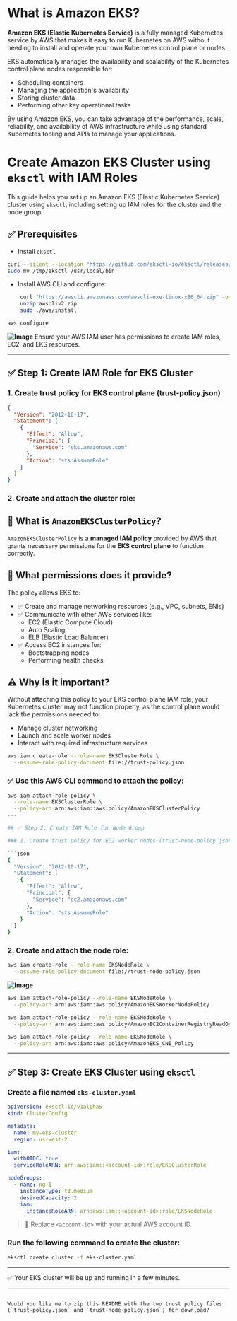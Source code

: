 
# What is Amazon EKS?

**Amazon EKS (Elastic Kubernetes Service)** is a fully managed Kubernetes service by AWS that makes it easy to run Kubernetes on AWS without needing to install and operate your own Kubernetes control plane or nodes.

EKS automatically manages the availability and scalability of the Kubernetes control plane nodes responsible for:

- Scheduling containers
- Managing the application's availability
- Storing cluster data
- Performing other key operational tasks

By using Amazon EKS, you can take advantage of the performance, scale, reliability, and availability of AWS infrastructure while using standard Kubernetes tooling and APIs to manage your applications.


# Create Amazon EKS Cluster using `eksctl` with IAM Roles

This guide helps you set up an Amazon EKS (Elastic Kubernetes Service) cluster using `eksctl`, including setting up IAM roles for the cluster and the node group.



## ✅ Prerequisites

- Install `eksctl`
```bash
curl --silent --location "https://github.com/eksctl-io/eksctl/releases/latest/download/eksctl_$(uname -s)_amd64.tar.gz" | tar xz -C /tmp
sudo mv /tmp/eksctl /usr/local/bin
````

* Install AWS CLI and configure:

```bash
    curl "https://awscli.amazonaws.com/awscli-exe-linux-x86_64.zip" -o "awscliv2.zip"
    unzip awscliv2.zip
    sudo ./aws/install
```

```bash
aws configure
```
**![Image](https://github.com/user-attachments/assets/de2fa9f5-2be9-410e-8c30-02f391b851c5)**
Ensure your AWS IAM user has permissions to create IAM roles, EC2, and EKS resources.

---

## ✅ Step 1: Create IAM Role for EKS Cluster

### 1. Create trust policy for EKS control plane (trust-policy.json)

```json
{
  "Version": "2012-10-17",
  "Statement": [
    {
      "Effect": "Allow",
      "Principal": {
        "Service": "eks.amazonaws.com"
      },
      "Action": "sts:AssumeRole"
    }
  ]
}
```

### 2. Create and attach the cluster role:
## 📌 What is `AmazonEKSClusterPolicy`?

`AmazonEKSClusterPolicy` is a **managed IAM policy** provided by AWS that grants necessary permissions for the **EKS control plane** to function correctly.

## 🔐 What permissions does it provide?

The policy allows EKS to:

- ✅ Create and manage networking resources (e.g., VPC, subnets, ENIs)
- ✅ Communicate with other AWS services like:
  - EC2 (Elastic Compute Cloud)
  - Auto Scaling
  - ELB (Elastic Load Balancer)
- ✅ Access EC2 instances for:
  - Bootstrapping nodes
  - Performing health checks

## ⚠️ Why is it important?

Without attaching this policy to your EKS control plane IAM role, your Kubernetes cluster may not function properly, as the control plane would lack the permissions needed to:

- Manage cluster networking
- Launch and scale worker nodes
- Interact with required infrastructure services

```bash
aws iam create-role --role-name EKSClusterRole \
  --assume-role-policy-document file://trust-policy.json
```


### ✅ Use this AWS CLI command to attach the policy:

```bash
aws iam attach-role-policy \
  --role-name EKSClusterRole \
  --policy-arn arn:aws:iam::aws:policy/AmazonEKSClusterPolicy
---

## ✅ Step 2: Create IAM Role for Node Group

### 1. Create trust policy for EC2 worker nodes (trust-node-policy.json)

```json
{
  "Version": "2012-10-17",
  "Statement": [
    {
      "Effect": "Allow",
      "Principal": {
        "Service": "ec2.amazonaws.com"
      },
      "Action": "sts:AssumeRole"
    }
  ]
}
```

### 2. Create and attach the node role:

```bash
aws iam create-role --role-name EKSNodeRole \
  --assume-role-policy-document file://trust-node-policy.json
```
**![Image](https://github.com/user-attachments/assets/ba0d3d7e-d539-4748-a7d1-5928a88bc323)**
```bash
aws iam attach-role-policy --role-name EKSNodeRole \
  --policy-arn arn:aws:iam::aws:policy/AmazonEKSWorkerNodePolicy

aws iam attach-role-policy --role-name EKSNodeRole \
  --policy-arn arn:aws:iam::aws:policy/AmazonEC2ContainerRegistryReadOnly

aws iam attach-role-policy --role-name EKSNodeRole \
  --policy-arn arn:aws:iam::aws:policy/AmazonEKS_CNI_Policy
```

---

## ✅ Step 3: Create EKS Cluster using `eksctl`

### Create a file named `eks-cluster.yaml`

```yaml
apiVersion: eksctl.io/v1alpha5
kind: ClusterConfig

metadata:
  name: my-eks-cluster
  region: us-west-2

iam:
  withOIDC: true
  serviceRoleARN: arn:aws:iam::<account-id>:role/EKSClusterRole

nodeGroups:
  - name: ng-1
    instanceType: t3.medium
    desiredCapacity: 2
    iam:
      instanceRoleARN: arn:aws:iam::<account-id>:role/EKSNodeRole
```

> 🔁 Replace `<account-id>` with your actual AWS account ID.

### Run the following command to create the cluster:

```bash
eksctl create cluster -f eks-cluster.yaml
```

---

✅ Your EKS cluster will be up and running in a few minutes.

---

```

Would you like me to zip this README with the two trust policy files (`trust-policy.json` and `trust-node-policy.json`) for download?
```
